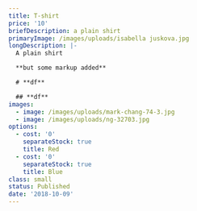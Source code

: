 ```yaml
---
title: T-shirt
price: '10'
briefDescription: a plain shirt
primaryImage: /images/uploads/isabella juskova.jpg
longDescription: |-
  A plain shirt

  **but some markup added**

  # **df**

  ## **df**
images:
  - image: /images/uploads/mark-chang-74-3.jpg
  - image: /images/uploads/ng-32703.jpg
options:
  - cost: '0'
    separateStock: true
    title: Red
  - cost: '0'
    separateStock: true
    title: Blue
class: small
status: Published
date: '2018-10-09'
---
```


